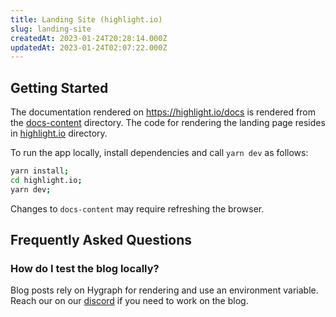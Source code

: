 ```yaml
---
title: Landing Site (highlight.io)
slug: landing-site
createdAt: 2023-01-24T20:28:14.000Z
updatedAt: 2023-01-24T02:07:22.000Z
---
```


## Getting Started

The documentation rendered on https://highlight.io/docs is rendered from the [docs-content](https://github.com/highlight/highlight/tree/83c412a0f3f28a13d6781593935dcee2f0e77403/docs-content) directory. The code for rendering the landing page resides in [highlight.io](https://github.com/highlight/highlight/tree/83c412a0f3f28a13d6781593935dcee2f0e77403/highlight.io) directory.

To run the app locally, install dependencies and call `yarn dev` as follows:

```bash
yarn install;
cd highlight.io;
yarn dev;
```

Changes to `docs-content` may require refreshing the browser.

## Frequently Asked Questions

### How do I test the blog locally?

Blog posts rely on Hygraph for rendering and use an environment variable. Reach our on our [discord](http://highlight.io/community) if you need to work on the blog.
